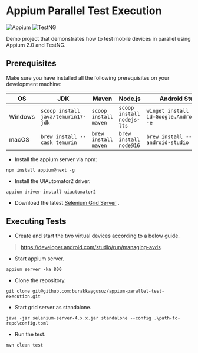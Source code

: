 # Appium Parallel Test Execution

![Appium](https://img.shields.io/maven-central/v/io.appium/java-client?color=%23428bca&label=appium&logo=appium&style=for-the-badge) ![TestNG](https://img.shields.io/maven-central/v/org.testng/testng?color=%23ffcc66&label=testng&logo=testng&style=for-the-badge)

Demo project that demonstrates how to test mobile devices in parallel using Appium 2.0 and TestNG.

## Prerequisites

Make sure you have installed all the following prerequisites on your development machine:

| OS      | JDK                                | Maven                 | Node.js                    | Android Studio                                |
|---------|------------------------------------|-----------------------|----------------------------|-----------------------------------------------|
| Windows | `scoop install java/temurin17-jdk` | `scoop install maven` | `scoop install nodejs-lts` | `winget install --id=Google.AndroidStudio -e` |
| macOS   | `brew install --cask temurin`      | `brew install maven`  | `brew install node@16`     | `brew install --cask android-studio`          |

- Install the appium server via npm:

```shell
npm install appium@next -g
```

- Install the UIAutomator2 driver.

```shell
appium driver install uiautomator2
```

- Download the
  latest [Selenium Grid Server](https://github.com/SeleniumHQ/selenium/releases/download/selenium-4.2.0/selenium-server-4.2.2.jar)
  .

## Executing Tests

- Create and start the two virtual devices according to a below guide.

> https://developer.android.com/studio/run/managing-avds

- Start appium server.

```shell
appium server -ka 800
```

- Clone the repository.

```shell
git clone git@github.com:burakkaygusuz/appium-parallel-test-execution.git
```

- Start grid server as standalone.

```shell
java -jar selenium-server-4.x.x.jar standalone --config .\path-to-repo\config.toml
```

- Run the test.

```shell
mvn clean test
```



